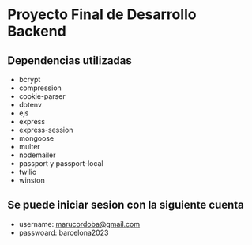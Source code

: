 # Proyecto Final de Desarrollo Backend

## Dependencias utilizadas 

- bcrypt
- compression
- cookie-parser
- dotenv
- ejs
- express
- express-session
- mongoose
- multer
- nodemailer
- passport y passport-local
- twilio
- winston

## Se puede iniciar sesion con la siguiente cuenta 

- username: marucordoba@gmail.com
- passwoard: barcelona2023 


